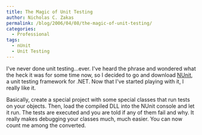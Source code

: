 ```yaml
---
title: The Magic of Unit Testing
author: Nicholas C. Zakas
permalink: /blog/2006/04/08/the-magic-of-unit-testing/
categories:
  - Professional
tags:
  - nUnit
  - Unit Testing
---
```

I've never done unit testing&#8230;ever. I've heard the phrase and wondered what the heck it was for some time now, so I decided to go and download <a title="NUnit" rel="external" href="http://www.nunit.org/">NUnit</a>, a unit testing framework for .NET. Now that I've started playing with it, I really like it.

Basically, create a special project with some special classes that run tests on your objects. Then, load the compiled DLL into the NUnit console and let it run. The tests are executed and you are told if any of them fail and why. It really makes debugging your classes much, much easier. You can now count me among the converted.
